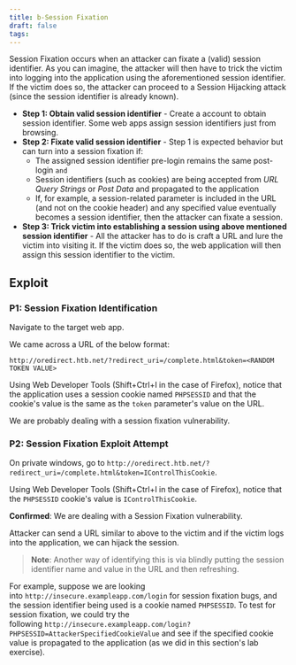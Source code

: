 ```yaml
---
title: b-Session Fixation
draft: false
tags:
---
```

Session Fixation occurs when an attacker can fixate a (valid) session identifier. As you can imagine, the attacker will then have to trick the victim into logging into the application using the aforementioned session identifier. If the victim does so, the attacker can proceed to a Session Hijacking attack (since the session identifier is already known).

- **Step 1: Obtain valid session identifier** - Create a account to obtain session identifier. Some web apps assign session identifiers just from browsing.
- **Step 2: Fixate valid session identifier** - Step 1 is expected behavior but can turn into a session fixation if:
	- The assigned session identifier pre-login remains the same post-login `and`
	- Session identifiers (such as cookies) are being accepted from _URL Query Strings_ or _Post Data_ and propagated to the application
	- If, for example, a session-related parameter is included in the URL (and not on the cookie header) and any specified value eventually becomes a session identifier, then the attacker can fixate a session.
- **Step 3: Trick victim into establishing a session using above mentioned session identifier** - All the attacker has to do is craft a URL and lure the victim into visiting it. If the victim does so, the web application will then assign this session identifier to the victim.

## Exploit
### P1: Session Fixation Identification

Navigate to the target web app.

We came across a URL of the below format:

`http://oredirect.htb.net/?redirect_uri=/complete.html&token=<RANDOM TOKEN VALUE>`

Using Web Developer Tools (Shift+Ctrl+I in the case of Firefox), notice that the application uses a session cookie named `PHPSESSID` and that the cookie's value is the same as the `token` parameter's value on the URL.

We are probably dealing with a session fixation vulnerability.

### P2: Session Fixation Exploit Attempt

On private windows, go to `http://oredirect.htb.net/?redirect_uri=/complete.html&token=IControlThisCookie`.

Using Web Developer Tools (Shift+Ctrl+I in the case of Firefox), notice that the `PHPSESSID` cookie's value is `IControlThisCookie`.

**Confirmed**: We are dealing with a Session Fixation vulnerability.

Attacker can send a URL similar to above to the victim and if the victim logs into the application, we can hijack the session.

> **Note**: Another way of identifying this is via blindly putting the session identifier name and value in the URL and then refreshing.

For example, suppose we are looking into `http://insecure.exampleapp.com/login` for session fixation bugs, and the session identifier being used is a cookie named `PHPSESSID`. To test for session fixation, we could try the following `http://insecure.exampleapp.com/login?PHPSESSID=AttackerSpecifiedCookieValue` and see if the specified cookie value is propagated to the application (as we did in this section's lab exercise).

